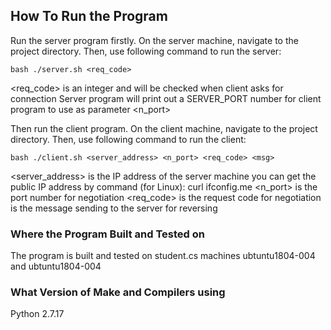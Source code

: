 ## How To Run the Program

Run the server program firstly. On the server machine, navigate to the project directory. 
Then, use following command to run the server: 
```
bash ./server.sh <req_code>
```
<req_code> is an integer and will be checked when client asks for connection
Server program will print out a SERVER_PORT number for client program to use as parameter <n_port>

Then run the client program. On the client machine, navigate to the project directory. 
Then, use following command to run the client: 
```
bash ./client.sh <server_address> <n_port> <req_code> <msg>
```
<server_address> is the IP address of the server machine
you can get the public IP address by command (for Linux): curl ifconfig.me
<n_port> is the port number for negotiation
<req_code> is the request code for negotiation
<msg> is the message sending to the server for reversing


### Where the Program Built and Tested on
	
The program is built and tested on student.cs machines ubtuntu1804-004 and ubtuntu1804-004 


### What Version of Make and Compilers using

Python 2.7.17

